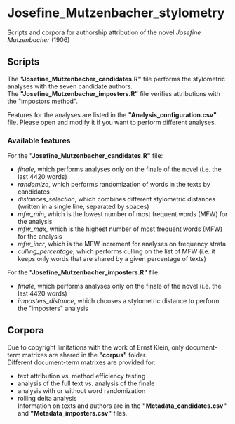 # Josefine_Mutzenbacher_stylometry
Scripts and corpora for authorship attribution of the novel *Josefine Mutzenbacher* (1906)

## Scripts

The **"Josefine_Mutzenbacher_candidates.R"** file performs the stylometric analyses with the seven candidate authors.\
The **"Josefine_Mutzenbacher_imposters.R"** file verifies attributions with the "impostors method".

Features for the analyses are listed in the **"Analysis_configuration.csv"** file. Please open and modify it if you want to perform different analyses.

### Available features

For the **"Josefine_Mutzenbacher_candidates.R"** file:
- *finale*, which performs analyses only on the finale of the novel (i.e. the last 4420 words)
- *randomize*, which performs randomization of words in the texts by candidates
- *distances_selection*, which combines different stylometric distances (written in a single line, separated by spaces)
- *mfw_min*, which is the lowest number of most frequent words (MFW) for the analysis
- *mfw_max*, which is the highest number of most frequent words (MFW) for the analysis
- *mfw_incr*, which is the MFW increment for analyses on frequency strata
- *culling_percentage*, which performs culling on the list of MFW (i.e. it keeps only words that are shared by a given percentage of texts)

For the **"Josefine_Mutzenbacher_imposters.R"** file:
- *finale*, which performs analyses only on the finale of the novel (i.e. the last 4420 words)
- *imposters_distance*, which chooses a stylometric distance to perform the "imposters" analysis

## Corpora

Due to copyright limitations with the work of Ernst Klein, only document-term matrixes are shared in the **"corpus"** folder.\
Different document-term matrixes are provided for:
- text attribution vs. method efficiency testing
- analysis of the full text vs. analysis of the finale
- analysis with or without word randomization
- rolling delta analysis\
Information on texts and authors are in the **"Metadata_candidates.csv"** and **"Metadata_imposters.csv"** files. 

